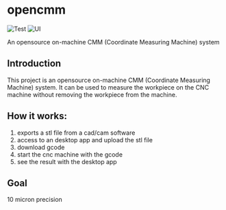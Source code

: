 # opencmm
![Test](https://github.com/OpenCMM/opencmm/actions/workflows/ci.yml/badge.svg)
![UI](https://github.com/OpenCMM/opencmm/actions/workflows/ui.yml/badge.svg)

An opensource on-machine CMM (Coordinate Measuring Machine) system

## Introduction
This project is an opensource on-machine CMM (Coordinate Measuring Machine) system. It can be used to measure the workpiece on the CNC machine without removing the workpiece from the machine.

## How it works:

1. exports a stl file from a cad/cam software
2. access to an desktop app and upload the stl file
3. download gcode
4. start the cnc machine with the gcode
5. see the result with the desktop app

## Goal
10 micron precision
